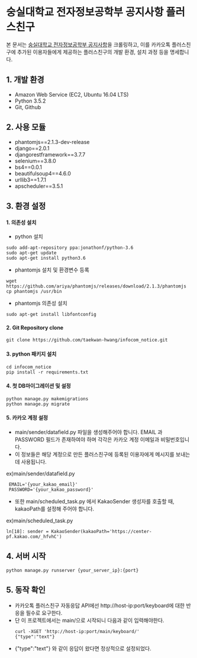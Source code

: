 
# 숭실대학교 전자정보공학부 공지사항 플러스친구
본 문서는 [숭실대학교 전자정보공학부 공지사항](http://infocom.ssu.ac.kr/rb/?c=2/38)을 크롤링하고, 이를 카카오톡 플러스친구에 추가된 이용자들에게 제공하는 플러스친구의 개발 환경, 설치 과정 등을 명세합니다.

## 1. 개발 환경

 * Amazon Web Service (EC2, Ubuntu 16.04 LTS)
 * Python 3.5.2
 * Git, Github

## 2. 사용 모듈

* phantomjs==2.1.3-dev-release
* django==2.0.1
* djangorestframework==3.7.7
* selenium==3.8.0
* bs4==0.0.1
* beautifulsoup4==4.6.0
* urllib3==1.7.1 
* apscheduler==3.5.1

## 3. 환경 설정

#### 1. 의존성 설치 

 * python 설치
  ~~~~
  sudo add-apt-repository ppa:jonathonf/python-3.6
  sudo apt-get update
  sudo apt-get install python3.6
  ~~~~
  
 * phantomjs 설치 및 환경변수 등록
  ~~~~
  wget https://github.com/ariya/phantomjs/releases/download/2.1.3/phantomjs
  cp phantomjs /usr/bin
  ~~~~
     
 * phantomjs 의존성 설치
  ~~~~
  sudo apt-get install libfontconfig
  ~~~~
  
#### 2. Git Repository clone

  ~~~~
  git clone https://github.com/taekwan-hwang/infocom_notice.git
  ~~~~
  
#### 3. python 패키지 설치 

  ~~~~
  cd infocom_notice
  pip install -r requirements.txt
  ~~~~
  
#### 4. 첫 DB마이그레이션 및 설정

  ~~~~
  python manage.py makemigrations
  python manage.py migrate
  ~~~~
  
#### 5. 카카오 계정 설정
* main/sender/datafield.py 파일을 생성해주어야 합니다. 
EMAIL 과 PASSWORD 필드가 존재하여야 하며 각각은 카카오 계정 이메일과 비밀번호입니다.
* 이 정보들은 해당 계정으로 만든 플러스친구에 등록된 이용자에게 메시지를 보내는 데 사용됩니다.
 
 ex)main/sender/datafield.py
 ~~~~
  EMAIL='{your_kakao_email}'
  PASSWORD='{your_kakao_password}'
 ~~~~
* 또한 main/scheduled_task.py 에서 KakaoSender 생성자를 호출할 때, kakaoPath를 설정해 주어야 합니다.

ex)main/scheduled_task.py

 ~~~~
 ln[18]: sender = KakaoSender(kakaoPath='https://center-pf.kakao.com/_hfvhC')
 ~~~~
 
## 4. 서버 시작
 ~~~~
 python manage.py runserver {your_server_ip}:{port}
 ~~~~
 
## 5. 동작 확인 
 * 카카오톡 플러스친구 자동응답 API에선 http://host-ip:port/keyboard에 대한 반응을 필수로 요구한다.
 * 단 이 프로젝트에서는 main/으로 시작되니 다음과 같이 입력해야한다.
   ~~~~
   curl -XGET 'http://host-ip:port/main/keyboard/'
   {"type":"text"}
   ~~~~
 * {"type":"text"} 와 같이 응답이 왔다면 정상적으로 설정되었다.
 
 
